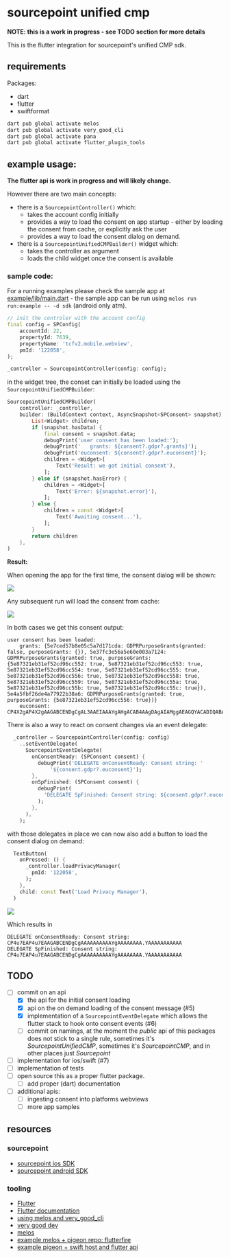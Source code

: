 # sourcepoint unified cmp

**NOTE: this is a work in progress - see TODO section for more details**

This is the flutter integration for sourcepoint's unified CMP sdk.

## requirements

Packages:
- dart
- flutter
- swiftformat

```bash
dart pub global activate melos
dart pub global activate very_good_cli
dart pub global activate pana
dart pub global activate flutter_plugin_tools
```

## example usage:

**The flutter api is work in progress and will likely change.**

However there are two main concepts:
- there is a `SourcepointController()` which:
  - takes the account config initially
  - provides a way to load the consent on app startup - either by loading the consent from cache, or explicitly ask the user
  - provides a way to load the consent dialog on demand.
- there is a `SourcepointUnifiedCMPBuilder()` widget which:
  - takes the controller as argument
  - loads the child widget once the consent is available

### sample code:

For a running examples please check the sample app at [example/lib/main.dart](packages/sourcepoint_unified_cmp/example/lib/main.dart) - the sample app can be run using `melos run run:example -- -d sdk` (android only atm).

```dart
// init the controler with the account config
final config = SPConfig(
    accountId: 22,
    propertyId: 7639,
    propertyName: 'tcfv2.mobile.webview',
    pmId: '122058',
);

_controller = SourcepointController(config: config);
```

in the widget tree, the conset can initially be loaded using the `SourcepointUnifiedCMPBuilder`:

```dart
SourcepointUnifiedCMPBuilder(
    controller: _controller,
    builder: (BuildContext context, AsyncSnapshot<SPConsent> snapshot) {
        List<Widget> children;
        if (snapshot.hasData) {
            final consent = snapshot.data;
            debugPrint('user consent has been loaded:');
            debugPrint('   grants: ${consent?.gdpr?.grants}');
            debugPrint('euconsent: ${consent?.gdpr?.euconsent}');
            children = <Widget>[
                Text('Result: we got initial consent'),
            ];
        } else if (snapshot.hasError) {
            children = <Widget>[
                Text('Error: ${snapshot.error}'),
            ];
        } else {
            children = const <Widget>[
                Text('Awaiting consent...'),
            ];
        }
        return children
    },
)
```

**Result:**

When opening the app for the first time, the consent dialog will be shown:

![](./docs/images/sample-1st-run.gif)

Any subsequent run will load the consent from cache:

![](./docs/images/sample-2nd-run.gif)

In both cases we get this consent output:
```
user consent has been loaded:
    grants: {5e7ced57b8e05c5a7d171cda: GDPRPurposeGrants(granted: false, purposeGrants: {}), 5e37fc3e56a5e60e003a7124: GDPRPurposeGrants(granted: true, purposeGrants: {5e87321eb31ef52cd96cc552: true, 5e87321eb31ef52cd96cc553: true, 5e87321eb31ef52cd96cc554: true, 5e87321eb31ef52cd96cc555: true, 5e87321eb31ef52cd96cc556: true, 5e87321eb31ef52cd96cc558: true, 5e87321eb31ef52cd96cc559: true, 5e87321eb31ef52cd96cc55a: true, 5e87321eb31ef52cd96cc55b: true, 5e87321eb31ef52cd96cc55c: true}), 5e4a5fbf26de4a77922b38a6: GDPRPurposeGrants(granted: true, purposeGrants: {5e87321eb31ef52cd96cc556: true})}
    euconsent: CP4X2gAP4X2gAAGABCENDgCgAL3AAEIAAAYgAHgACAB4AAgDAgAIAMggAEAGQYACADIQABABkOAAgAyKAAQAZAAA.YAAAAAAAAAAA
```

There is also a way to react on consent changes via an event delegate:

```dart
  _controller = SourcepointController(config: config)
    ..setEventDelegate(
      SourcepointEventDelegate(
        onConsentReady: (SPConsent consent) {
          debugPrint('DELEGATE onConsentReady: Consent string: '
              '${consent.gdpr?.euconsent}');
        },
        onSpFinished: (SPConsent consent) {
          debugPrint(
            'DELEGATE SpFinished: Consent string: ${consent.gdpr?.euconsent}',
          );
        },
      ),
    );
```

with those delegates in place we can now also add a button to load the consent dialog on demand:

```dart
  TextButton(
    onPressed: () {
      _controller.loadPrivacyManager(
        pmId: '122058',
      );
    },
    child: const Text('Load Privacy Manager'),
  )
```

![](./docs/images/sample-load-privacy-manager.gif)

Which results in
```
DELEGATE onConsentReady: Consent string: CP4u7EAP4u7EAAGABCENDgCgAAAAAAAAAAYgAAAAAAAA.YAAAAAAAAAAA
DELEGATE SpFinished: Consent string: CP4u7EAP4u7EAAGABCENDgCgAAAAAAAAAAYgAAAAAAAA.YAAAAAAAAAAA
```

## TODO
- [ ] commit on an api
  - [x] the api for the initial consent loading
  - [x] api on the on demand loading of the consent message (#5)
  - [x] implementation of a `SourcepointEventDelegate` which allows the flutter stack to hook onto consent events (#6)
  - [ ] commit on namings, at the moment the *public* api of this packages does not stick to a single rule, sometimes it's *SourcepointUnifiedCMP*, sometimes it's *SourcepointCMP*, and in other places just *Sourcepoint*
- [ ] implementation for ios/swift (#7)
- [ ] implementation of tests
- [ ] open source this as a proper flutter package.
  - [ ] add proper (dart) documentation
- [ ] additional apis:
  - [ ] ingesting consent into platforms webviews
  - [ ] more app samples

## resources

### sourcepoint

- [sourcepoint ios SDK](https://github.com/SourcePointUSA/ios-cmp-app)
- [sourcepoint android SDK](https://github.com/SourcePointUSA/android-cmp-app)

### tooling

- [Flutter](https://flutter.dev/)
- [Flutter documentation](https://flutter.dev/docs)
- [using melos and very_good_cli](https://adityadroid.medium.com/flutter-at-scale-code-sharing-using-a-monorepo-a7a46c427141)
- [very good dev](https://vgv.dev)
- [melos](https://melos.invertase.dev)
- [example melos + pigeon repo: flutterfire](https://github.com/firebase/flutterfire/)
- [example pigeon + swift host and flutter api](https://gitlab.com/twilio-flutter/conversations/-/blob/master/ios/Classes/SwiftTwilioConversationsPlugin.swift)
